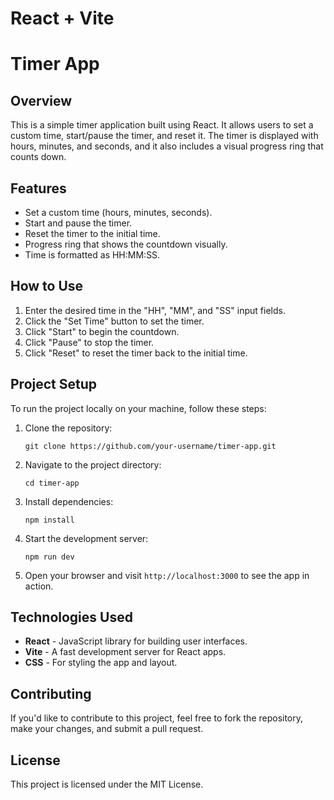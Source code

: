 # React + Vite

<!DOCTYPE html>
<html lang="en">
<head>
    <meta charset="UTF-8">
    <meta name="viewport" content="width=device-width, initial-scale=1.0">
    
     
</head>
<body>
    <div class="container">
        <h1>Timer App</h1>

   <div class="section">
            <h2>Overview</h2>
            <p>This is a simple timer application built using React. It allows users to set a custom time, start/pause the timer, and reset it. The timer is displayed with hours, minutes, and seconds, and it also includes a visual progress ring that counts down.</p>
   </div>

  <div class="section">
            <h2>Features</h2>
            <ul>
                <li>Set a custom time (hours, minutes, seconds).</li>
                <li>Start and pause the timer.</li>
                <li>Reset the timer to the initial time.</li>
                <li>Progress ring that shows the countdown visually.</li>
                <li>Time is formatted as HH:MM:SS.</li>
            </ul>
        </div>

  <div class="section">
            <h2>How to Use</h2>
            <ol>
                <li>Enter the desired time in the "HH", "MM", and "SS" input fields.</li>
                <li>Click the "Set Time" button to set the timer.</li>
                <li>Click "Start" to begin the countdown.</li>
                <li>Click "Pause" to stop the timer.</li>
                <li>Click "Reset" to reset the timer back to the initial time.</li>
            </ol>
        </div>

  <div class="section">
            <h2>Project Setup</h2>
            <p>To run the project locally on your machine, follow these steps:</p>
            <ol>
                <li>Clone the repository:</li>
                <pre><code>git clone https://github.com/your-username/timer-app.git</code></pre>
                <li>Navigate to the project directory:</li>
                <pre><code>cd timer-app</code></pre>
                <li>Install dependencies:</li>
                <pre><code>npm install</code></pre>
                <li>Start the development server:</li>
                <pre><code>npm run dev</code></pre>
                <li>Open your browser and visit <code>http://localhost:3000</code> to see the app in action.</li>
            </ol>
        </div>

  <div class="section">
            <h2>Technologies Used</h2>
            <ul>
                <li><strong>React</strong> - JavaScript library for building user interfaces.</li>
                <li><strong>Vite</strong> - A fast development server for React apps.</li>
                <li><strong>CSS</strong> - For styling the app and layout.</li>
            </ul>
        </div>

  <div class="section">
            <h2>Contributing</h2>
            <p>If you'd like to contribute to this project, feel free to fork the repository, make your changes, and submit a pull request.</p>
        </div>

   <div class="section">
            <h2>License</h2>
            <p>This project is licensed under the MIT License.</p>
        </div>
    </div>
</body>
</html>
